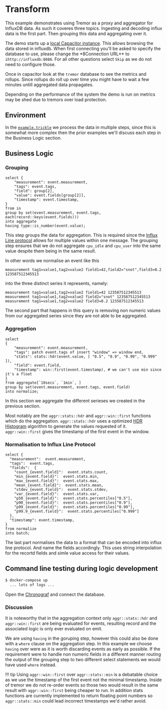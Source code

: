 # Transform

This example demonstrates using Tremor as a proxy and aggregator for InfluxDB data. As such it coveres three topics. Ingesting and decoding influx data is the first part. Then grouping this data and aggregating over it.

The demo starts up a [local Capacitor instance](http://localhost:8888). This allows browsing the data stored in influxdb. When first connecting you'll be asked to specify the database to use, please change the \*8Connection URL\*\* to `ihttp://influxdb:8086`. For all other questions select `Skip` as we do not need to configure those.

Once in capacitor look at the `tremor` database to see the metrics and rollups. Since rollups do roll up over time you might have to wait a few minutes untill aggregated data propagates.

Depending on the performance of the system the demo is run on metrics may be shed due to tremors over load protection.

## Environment

In the [`example.trickle`](etc/tremor/config/example.trickle) we process the data in multiple steps, since this is somewhat more complex then the prior examples we'll discuss each step in the Business Logic section.

## Business Logic

### Grouping

```trickle
select {
    "measurement": event.measurement,
    "tags": event.tags,
    "field": group[2],
    "value": event.fields[group[2]],
    "timestamp": event.timestamp,
}
from in
group by set(event.measurement, event.tags, each(record::keys(event.fields)))
into aggregate
having type::is_number(event.value);
```

This step groups the data for aggregation. This is required since the [Influx Line protocol](https://docs.influxdata.com/influxdb/v1.7/write_protocols/line_protocol_tutorial/) allows for multiple values within one message. The grouping step ensures that we do not aggregate `cpu_idle` and `cpu_user` into the same value despite them being in the same result.

In other words we normalise an event like this

```influx
measurement tag1=value1,tag2=value2 field1=42,field2="snot",field3=0.2 123587512345513
```

into the three distinct series it represents, namely:

```influx
measurement tag1=value1,tag2=value2 field1=42 123587512345513
measurement tag1=value1,tag2=value2 field2="snot" 123587512345513
measurement tag1=value1,tag2=value2 field3=0.2 123587512345513
```

The second part that happens in this query is removing non numeric values from our aggregated series since they are not able to be aggregated.

### Aggregation

```trickle
select
{
    "measurement": event.measurement,
    "tags": patch event.tags of insert "window" => window end,
    "stats": stats::hdr(event.value, [ "0.5", "0.9", "0.99", "0.999" ]),
    "field": event.field,
    "timestamp": win::first(event.timestamp), # we can't use min since it's a float
}
from aggregate[`10secs`, `1min`, ]
group by set(event.measurement, event.tags, event.field)
into normalize;
```

In this section we aggregate the different serieses we created in the previous section.

Most notably are the `aggr::stats::hdr` and `aggr::win::first` functions which do the aggregation. `aggr::stats::hdr` uses a optimized [HDR Histogram](http://hdrhistogram.org/) algorithm to generate the values requested of it. `aggr::win::first` gives the timestamp of the first event in the window.

### Normalisation to Influx Line Protocol

```tremor
select {
  "measurement":  event.measurement,
  "tags":  event.tags,
  "fields":  {
    "count_{event.field}":  event.stats.count,
    "min_{event.field}":  event.stats.min,
    "max_{event.field}":  event.stats.max,
    "mean_{event.field}":  event.stats.mean,
    "stdev_{event.field}":  event.stats.stdev,
    "var_{event.field}":  event.stats.var,
    "p50_{event.field}":  event.stats.percentiles["0.5"],
    "p90_{event.field}":  event.stats.percentiles["0.9"],
    "p99_{event.field}":  event.stats.percentiles["0.99"],
    "p99.9_{event.field}":  event.stats.percentiles["0.999"]
  },
  "timestamp": event.timestamp,
}
from normalize
into batch;
```

The last part normalises the data to a format that can be encoded into influx line protocol. And name the fields accordingly. This uses string interpolation for the recortd fields and simle value access for their values.

## Command line testing during logic development

```bash
$ docker-compose up
  ... lots of logs ...
```

Open the [Chronograf](http://localhost:8888) and connect the database.

### Discussion

It is noteworthy that in the aggregation context only `aggr::stats::hdr` and `aggr::win::first` are being evaluated for events, resulting record and the associated logic is only ever evaluated on emit.

We are using `having` in the goruping step, however this could also be done with a `where` clause on the aggregation step. In this example we choose `having` over were as it is worth discarding events as early as possible. If the requirement were to handle non numeric fields in a different manner routing the output of the grouping step to two different select statements we would have used `where` instead.

!!! tip
    Using `aggr::win::first` over `aggr::stats::min` is a debatable choice as we use the timestamp of the first event not the minimal timestamp. Inside of tremor we do not re-order events so those two would result in the same result with `aggr::win::first` being cheaper to run. In addition stats functions are currently implemented to return floating point numbers so `aggr::stats::min` could lead incorrect timestamps we'd rather avoid.
